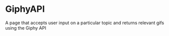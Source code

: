 # GiphyAPI
A page that accepts user input on a particular topic and returns relevant gifs using the Giphy API
